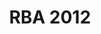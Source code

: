 ---
layout: post
title: RBA 2012
categories: gallery
link: https://www.facebook.com/pg/RBA-Robotický-Battle-na-Alejovej-301693466574320/photos/?tab=album&album_id=323009591109374
front_img: /img/galleries/2012.jpg
---